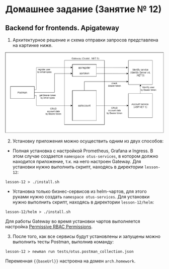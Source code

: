 # Домашнее задание (Занятие № 12)
## Backend for frontends. Apigateway

1. Архитектурное решение и схема отправки запросов представлена на картинке ниже.

![](img/diagram.png)

2. Установку приложения можно осуществить одним из двух способов:
- Полная установка с настройкой Prometheus, Grafana и Ingress. В этом случае создается `namespace otus-services`, в котором должно находится приложение, т.к. на него настроен Gateway. Для установки нужно выполнить скрипт, находясь в директории `lesson-12`:
```shell
lesson-12 > ./install.sh
```

- Установка только бизнес-сервисов из helm-чартов, для этого руками нужно создать `namespace otus-services`. Для установки нужно выполнить скрипт, находясь в директории `lesson-12/helm`:
```shell
lesson-12/helm > ./install.sh
```

Для работы Gateway во время установки чартов выполняется настройка [Permissive RBAC Permissions](https://kubernetes.io/docs/reference/access-authn-authz/rbac/#permissive-rbac-permissions).

3. После того, как все сервисы будут установлены и запущены можно выполнить тесты Postman, выполнив команду:
```shell
lesson-12 > newman run tests/otus.postman_collection.json
```
Переменная `{{baseUrl}}` настроена на домен `arch.homework`.